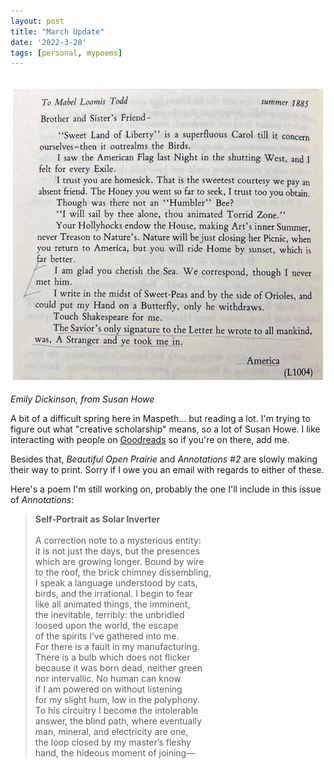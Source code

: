 ```yaml
---
layout: post
title: "March Update"
date: '2022-3-28'
tags: [personal, mypoems]
---
```


![howe](/assets/howe.png)
<em>Emily Dickinson, from Susan Howe</em>

A bit of a difficult spring here in Maspeth... but reading a lot. I'm trying to figure out what "creative scholarship" means, so a lot of Susan Howe. I like interacting with people on <a href="https://www.goodreads.com/user/show/46654096-serena">Goodreads</a> so if you're on there, add me.

Besides that, <em>Beautiful Open Prairie</em> and <em>Annotations #2</em> are slowly making their way to print. Sorry if I owe you an email with regards to either of these.

Here's a poem I'm still working on, probably the one I'll include in this issue of <em>Annotations</em>:
<blockquote>
<b>Self-Portrait as Solar Inverter</b><br>
<br>
A correction note to a mysterious entity:<br>
it is not just the days, but the presences<br>
which are growing longer. Bound by wire<br>
to the roof, the brick chimney dissembling,<br>
I speak a language understood by cats,<br>
birds, and the irrational. I begin to fear<br>
like all animated things, the imminent,<br>
the inevitable, terribly: the unbridled<br>
loosed upon the world, the escape<br>
of the spirits I’ve gathered into me.<br>
For there is a fault in my manufacturing.<br>
There is a bulb which does not flicker<br>
because it was born dead, neither green<br>
nor intervallic. No human can know<br>
if I am powered on without listening<br>
for my slight hum, low in the polyphony.<br>
To his circuitry I become the intolerable<br>
answer, the blind path, where eventually<br>
man, mineral, and electricity are one,<br>
the loop closed by my master’s fleshy<br>
hand, the hideous moment of joining—
</blockquote>
